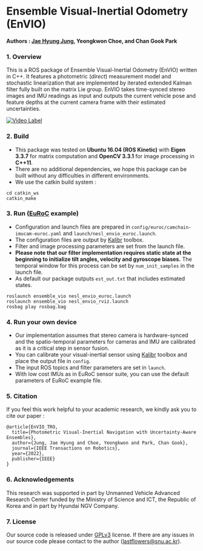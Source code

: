 # Ensemble Visual-Inertial Odometry (EnVIO)

**Authors : [Jae Hyung Jung](https://sites.google.com/view/lastflowers), Yeongkwon Choe, and Chan Gook Park**

### 1. Overview

This is a ROS package of Ensemble Visual-Inertial Odometry (EnVIO) written in C++. It features a photometric (*direct*) measurement model and stochastic linearization that are implemented by iterated extended Kalman filter fully built on the matrix Lie group. EnVIO takes time-synced stereo images and IMU readings as input and outputs the current vehicle pose and feature depths at the current camera frame with their estimated uncertainties.



[![Video Label](http://img.youtube.com/vi/dv1tnvR3kVs/0.jpg)](https://www.youtube.com/watch?v=dv1tnvR3kVs&t=0s)



### 2. Build

* This package was tested on **Ubuntu 16.04 (ROS Kinetic)** with **Eigen 3.3.7** for matrix computation and **OpenCV 3.3.1** for image processing in **C++11**.
* There are no additional dependencies, we hope this package can be built without any difficulties in different environments.
* We use the catkin build system :

```
cd catkin_ws
catkin_make
```



### 3. Run ([EuRoC](https://projects.asl.ethz.ch/datasets/doku.php?id=kmavvisualinertialdatasets) example)

* Configuration and launch files are prepared in `config/euroc/camchain-imucam-euroc.yaml`  and `launch/nesl_envio_euroc.launch`.
* The configuration files are output by [Kalibr](https://github.com/ethz-asl/kalibr) toolbox.
* Filter and image processing parameters are set from the launch file.
* **Please note that our filter implementation requires static state at the beginning to initialize tilt angles, velocity and gyroscope biases.** The temporal window for this process can be set by `num_init_samples` in the launch file.
* As default our package outputs `est_out.txt` that includes estimated states.

```
roslaunch ensemble_vio nesl_envio_euroc.launch
roslaunch ensemble_vio nesl_envio_rviz.launch
rosbag play rosbag.bag
```



### 4. Run your own device

* Our implementation assumes that stereo camera is hardware-synced and the spatio-temporal parameters for cameras and IMU are calibrated as it is a critical step in sensor fusion.
* You can calibrate your visual-inertial sensor using [Kalibr](https://github.com/ethz-asl/kalibr) toolbox and place the output file in `config`.
* The input ROS topics and filter parameters are set in `launch`.
* With low cost IMUs as in EuRoC sensor suite, you can use the default parameters of EuRoC example file. 



### 5. Citation

If you feel this work helpful to your academic research, we kindly ask you to cite our paper :

```
@article{EnVIO_TRO,
  title={Photometric Visual-Inertial Navigation with Uncertainty-Aware Ensembles},
  author={Jung, Jae Hyung and Choe, Yeongkwon and Park, Chan Gook},
  journal={IEEE Transactions on Robotics},
  year={2022},
  publisher={IEEE}
}
```



### 6. Acknowledgements

This research was supported in part by Unmanned Vehicle Advanced Research Center funded by the Ministry of Science and ICT, the Republic of Korea and in part by Hyundai NGV Company.



### 7. License

Our source code is released under [GPLv3](https://www.gnu.org/licenses/gpl-3.0.en.html) license. If there are any issues in our source code please contact to the author (lastflowers@snu.ac.kr).




